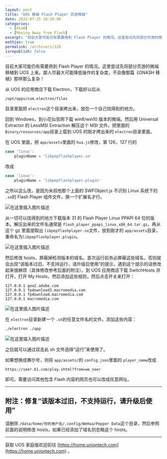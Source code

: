 ```yaml
---
layout: post
title: "UOS 移植 Flash Player 页游微端"
date: 2022-07-25 10:30:00
categories: 
  - [AtoW]
  - [Moving Away from Flash]
excerpt: "目前大家可能仍有需要用到 Flash Player 的情况。这里尝试先将部分页游的微端移植到 UOS 上来。鄙人尽最大可能降低操作的复杂度，不会像那篇《GNASH 移植》那样那么复杂！"
mathjax: true
permalink: /archivers/129
isrepublish: false
---
```


目前大家可能仍有需要用到 Flash Player 的情况。这里尝试先将部分页游的微端移植到 UOS 上来。鄙人尽最大可能降低操作的复杂度，不会像那篇《GNASH 移植》那样那么复杂！

从 UOS 的应用商店下载 Electron，下载好以后从

```bash
/opt/apps/com.electron/files
```

目录里面把 ```electron```这个目录拷出来，放在一个自己找得到的地方。

回到 Windows，到小花仙官网下载 win8/win10 版本的微端。然后用 Universal Extractor 的 LessMSI Extraction 解压这个 MSI 文件。把里面的 ```Binary/resources/app```目录上载到 UOS 的刚才拷出来的 ```electron```目录里面。

在 UOS 里面，把 ```app/assets```里面的 ```hua.js```修改，第 126，127 行的

```js
case 'linux':
	pluginName = 'libpepflashplayer.so'
```

改成

```js
case 'linux':
	pluginName = 'libpepflashplayer.plugin'
```

之所以这么改，是因为米叔他那个上面的 SWFObject.js 不识别 Linux 系统下的 ```.so```的 Flash Player 组件文件，换一个扩展名才行。

![在这里插入图片描述](https://images.weserv.nl/?url=https://img-blog.csdnimg.cn/d09152098787499dad9f5ed1856a1862.png)


从一切可以找得到的地方下载版本 31 的 Flash Player Linux PPAPI 64 位的版本。解压出来的文件名通常是 ```flash_player_ppapi_linux_x86_64.tar.gz```。再从这个 gz 里面提取出 ```libpepflashplayer.so```文件，放到刚才的 ```app/assets```目录，重命名为```libpepflashplayer.plugin```。

![在这里插入图片描述](https://images.weserv.nl/?url=https://img-blog.csdnimg.cn/c9ad9e776c3146bda859e1467c8c05aa.png)


然后修改 hosts，屏蔽掉检测版本的域名。首次运行前务必屏蔽这些域名，否则就会出现“该版本过旧，不支持运行，请升级后使用”的提示，遇到这个提示的话修改起来很麻烦（具体修改参考后面的附注）。到 UOS 应用商店下载 SwitchHosts 并打开，打开 My Hosts，然后添加这些规则，然后点击开关来打开：

```
127.0.0.1 geo2.adobe.com
127.0.0.1 fpdownload2.macromedia.com
127.0.0.1 fpdownload.macromedia.com
127.0.0.1 macromedia.com
```

![在这里插入图片描述](https://images.weserv.nl/?url=https://img-blog.csdnimg.cn/1ef904d0dc2b4397860b61a469f46dc2.png)


在 ```electron```目录新建一个 ```.sh```的任意文件名的文件。添加这些内容：

```bash
./electron ./app
```

![在这里插入图片描述](https://images.weserv.nl/?url=https://img-blog.csdnimg.cn/28e491801397442d8dc67b9277ad0bec.png)

之后就可以通过双击此 sh 文件选择“运行”来使用了。

如果想换成赛尔号，则将 ```app/assets/```的 ```config.json```里面的 ```player_name```改成

```
https://seer.61.com/play.shtml?from=we_seer
```

即可。需要访问其他包含 Flash 内容的网页也可以改成任意网址。

---

## 附注：修复“该版本过旧，不支持运行，请升级后使用”

请删除 ```/data/home/你的用户名/.config/WeHua/Pepper Data```这个目录，然后参照前面的说明修改 hosts，如果已经添加了域名则忽略这个 hosts。

---

获取 UOS 家庭版欢迎前往 [https://home.uniontech.com](https://home.uniontech.com) 。